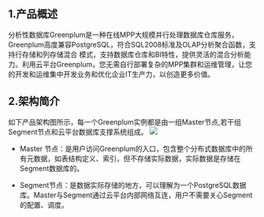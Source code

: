 ## 1.产品概述
分析性数据库Greenplum是一种在线MPP大规模并行处理数据库仓库服务，Greenplum高度兼容PostgreSQL，符合SQL2008标准及OLAP分析聚合函数，支持行存储和列存储混合 模式，支持数据库仓库和BI特性，提供灵活的混合分析能力。利用云平台Greenplum，您无需自行部署复杂的MPP集群和运维管理，让您的开发和运维集中开发业务和优化企业IT生产力，以创造更多价值。

## 2.架构简介
如下产品架构图所示，每一个Greenplum实例都是由一组Master节点,若干组Segment节点和云平台数据库支撑系统组成。
![](http://imgcache.tce.fsphere.cn/static/mc.qcloudimg.com/static/img/426dc10b32ffc39485ac740e709297fb/image.png)

- Master 节点：是用户访问Greenplum的入口，包含整个分布式数据库中的所有元数据，如表结构定义、索引，但不存储实际数据，实际数据是存储在Segment数据库的。

- Segment节点：是数据实际存储的地方，可以理解为一个PostgreSQL数据库。Master与Segment通过云平台内部网络互连，用户不需要关心Segment的配置、调度。



